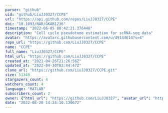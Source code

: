 ```yaml
---
parser: "github"
uid: "github/LiuJJ0327/CCPE"
url: "https://api.github.com/repos/LiuJJ0327/CCPE"
doi: "10.1093/NAR/GKAB1236"
timestamp: "2022-06-05 00:42:21.376446"
description: "Cell cycle pseudotome estimation for scRNA-seq data"
avatar: "https://avatars.githubusercontent.com/u/49144614?v=4"
repo_url: "https://github.com/LiuJJ0327/CCPE"
name: "CCPE"
full_name: "LiuJJ0327/CCPE"
html_url: "https://github.com/LiuJJ0327/CCPE"
created_at: "2021-04-26T21:26:56Z"
updated_at: "2022-04-30T02:44:47Z"
clone_url: "https://github.com/LiuJJ0327/CCPE.git"
size: 51349
stargazers_count: 4
watchers_count: 4
language: "MATLAB"
subscribers_count: 2
owner: {"html_url": "https://github.com/LiuJJ0327", "avatar_url": "https://avatars.githubusercontent.com/u/49144614?v=4", "login": "LiuJJ0327", "type": "User"}
date: "2022-08-20 14:24:10.130672"
---
```

